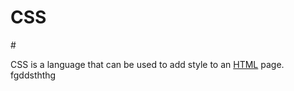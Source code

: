 # CSS

#<meta content="text/plain; charset=UTF-8; X-Content-Type-Options=nosniff" http-equiv="Content-Type" />

CSS is a language that can be used to add style to an [HTML](/wiki/HTML) page.
fgddsththg